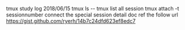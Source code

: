 tmux study log
2018/06/15
tmux ls -- tmux list all session
tmux attach -t sessionnumber connect the special session
detail doc ref the follow url
https://gist.github.com/ryerh/14b7c24dfd623ef8edc7
